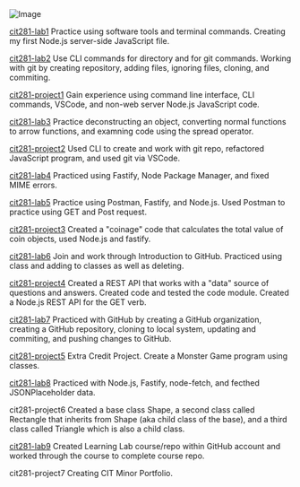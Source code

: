 <img src="https://images.unsplash.com/photo-1611180900214-d4c04c67e6e0?ixid=MnwxMjA3fDB8MHxwaG90by1wYWdlfHx8fGVufDB8fHx8&ixlib=rb-1.2.1&auto=format&fit=crop&w=1950&q=80" alt="Image">

[cit281-lab1](https://erikakoopmans.github.io/cit281-lab1/)
 Practice using software tools and terminal commands. Creating my first Node.js server-side JavaScript file.

[cit281-lab2](https://erikakoopmans.github.io/cit281-lab2/) Use CLI commands for directory and for git commands. Working with git by creating repository, adding files, ignoring files, cloning, and commiting.

[cit281-project1](https://erikakoopmans.github.io/cit281-project1/) Gain experience using command line interface, CLI commands, VSCode, and non-web server Node.js JavaScript code.

[cit281-lab3](https://erikakoopmans.github.io/cit281-lab3/) Practice deconstructing an object, converting normal functions to arrow functions, and examning code using the spread operator.

[cit281-project2](https://erikakoopmans.github.io/cit281-project2/) Used CLI to create and work with git repo, refactored JavaScript program, and used git via VSCode.

[cit281-lab4](https://erikakoopmans.github.io/cit281-lab4) Practiced using Fastify, Node Package Manager, and fixed MIME errors.

[cit281-lab5](https://erikakoopmans.github.io/cit281-lab5/) Practice using Postman, Fastify, and Node.js. Used Postman to practice using GET and Post request.

[cit281-project3](https://erikakoopmans.github.io/cit281-project3/) Created a "coinage" code that calculates the total value of coin objects, used Node.js and fastify.

[cit281-lab6](https://erikakoopmans.github.io/cit281-lab6/) Join and work through Introduction to GitHub. Practiced using class and adding to classes as well as deleting.

[cit281-project4](https://erikakoopmans.github.io/cit281-project4/) Created a REST API that works with a "data" source of questions and answers. Created code and tested the code module. Created a Node.js REST API for the GET verb.

[cit281-lab7](https://erikakoopmans.github.io/cit281-lab7/) Practiced with GitHub by creating a GitHub organization, creating a GitHub repository, cloning to local system, updating and commiting, and pushing changes to GitHub.

[cit281-project5](https://erikakoopmans.github.io/cit281-project5/) Extra Credit Project. Create a Monster Game program using classes.

[cit281-lab8](https://erikakoopmans.github.io/cit281-lab8/) Practiced with Node.js, Fastify, node-fetch, and fecthed JSONPlaceholder data.

cit281-project6 Created a base class Shape, a second class called Rectangle that inherits from Shape (aka child class of the base), and a third class called Triangle which is also a child class.

[cit281-lab9](https://erikakoopmans.github.io/cit281-lab9/) Created Learning Lab course/repo within GitHub account and worked through the course to complete course repo.

cit281-project7 Creating CIT Minor Portfolio.
